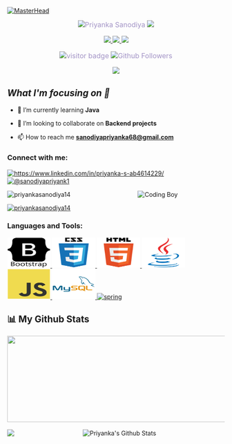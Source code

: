 [![MasterHead](https://imgs.search.brave.com/oZjW8wbgQnJEzhSTuvYvlgoxrDR5UkUstp9wrUnuk2k/rs:fit:1200:626:1/g:ce/aHR0cHM6Ly9tZWRp/YS1mYXN0bHkuaGFj/a2VyZWFydGguY29t/L21lZGlhL2hhY2th/dGhvbi9zYXBpZW50/LWphdmEtZGV2ZWxv/cGVyLWhpcmluZy0y/MDE5L2ltYWdlcy8z/ZDZlNGVlNDllLWhh/Y2tlci5naWY.gif)](PriyankaSanodiya)
<div style=" font-size: medium; color: #A394C6" align=center>

<img src="https://readme-typing-svg.herokuapp.com?font=Kaushan+Script&size=40&duration=4000&color=447FF7&background=FFFFFF00&center=true&vCenter=true&width=650&height=55&lines=Hey!+It's+Priyanka+Sanodiya+%F0%9F%91%8B%F0%9F%8F%BB;I+am+a+Software+Developer+%F0%9F%A7%91%F0%9F%8F%BB%E2%80%8D%F0%9F%92%BB;I+am+from+India" alt="Priyanka Sanodiya" width="650" height="55">


<img src="https://user-images.githubusercontent.com/73097560/115834477-dbab4500-a447-11eb-908a-139a6edaec5c.gif">  



  
  <p align="center">
	<a href="https://www.linkedin.com/in/priyanka-s-ab4614229/">
		<img src="https://img.shields.io/badge/LinkedIn-0077B5?style=for-the-badge&logo=linkedin&logoColor=white" />
	</a>
   <a href="https://priyankasanodiya14.github.io">
		<img src="https://img.shields.io/badge/portfolio-003049?style=for-the-badge&logo=About.me&logoColor=white" />
	</a>
    <a href="mailto:sanodiyapriyanka68@gmail.com">
		<img src="https://img.shields.io/badge/Gmail-D14836?style=for-the-badge&logo=gmail&logoColor=white" />
	</a>
</p>

![visitor badge](https://visitor-badge.laobi.icu/badge?page_id=priyankasanodiya14.visitor-badge.issue.1&title=Github%20Visitors)
![Github Followers](https://img.shields.io/github/followers/priyankasanodiya14?label=Github%20Connection&style=flat)
</div>
<p  align="center">
<img src="https://user-images.githubusercontent.com/73097560/115834477-dbab4500-a447-11eb-908a-139a6edaec5c.gif">  


<h2><i>What I'm focusing on 👨‍</i></h2>

- 🌱 I’m currently learning **Java**

- 👯 I’m looking to collaborate on **Backend projects**

- 📫 How to reach me **sanodiyapriyanka68@gmail.com**

<h3 align="left">Connect with me:</h3>
<p align="left">
<a href="https://linkedin.com/in/https://www.linkedin.com/in/priyanka-s-ab4614229/" target="blank"><img align="center" src="https://raw.githubusercontent.com/rahuldkjain/github-profile-readme-generator/master/src/images/icons/Social/linked-in-alt.svg" alt="https://www.linkedin.com/in/priyanka-s-ab4614229/" height="30" width="40" /></a>
<a href="https://www.hackerrank.com/@sanodiyapriyank1" target="blank"><img align="center" src="https://raw.githubusercontent.com/rahuldkjain/github-profile-readme-generator/master/src/images/icons/Social/hackerrank.svg" alt="@sanodiyapriyank1" height="30" width="40" /></a>
</p>

<img width="40%" align="right" alt="Coding Boy" src="https://github.com/vikas-011/vikas-011/blob/main/apple.gif">

<p align="left"> <img src="https://komarev.com/ghpvc/?username=priyankasanodiya14&label=Profile%20views&color=0e75b6&style=flat" alt="priyankasanodiya14" /> </p>

<p align="left"> <a href="https://github.com/ryo-ma/github-profile-trophy"><img src="https://github-profile-trophy.vercel.app/?username=priyankasanodiya14" alt="priyankasanodiya14" /></a> </p>


<h3 align="left">Languages and Tools:</h3>
<p align="left"> <a href="https://getbootstrap.com" target="_blank" rel="noreferrer"> <img src="https://raw.githubusercontent.com/devicons/devicon/master/icons/bootstrap/bootstrap-plain-wordmark.svg" alt="bootstrap" width="100" height="70"/> </a> <a href="https://www.w3schools.com/css/" target="_blank" rel="noreferrer"> <img src="https://raw.githubusercontent.com/devicons/devicon/master/icons/css3/css3-original-wordmark.svg" alt="css3" width="100" height="70"/> </a> <a href="https://www.w3.org/html/" target="_blank" rel="noreferrer"> <img src="https://raw.githubusercontent.com/devicons/devicon/master/icons/html5/html5-original-wordmark.svg" alt="html5" width="100" height="70"/> </a> <a href="https://www.java.com" target="_blank" rel="noreferrer"> <img src="https://raw.githubusercontent.com/devicons/devicon/master/icons/java/java-original.svg" alt="java" width="100" height="70"/> </a> <a href="https://developer.mozilla.org/en-US/docs/Web/JavaScript" target="_blank" rel="noreferrer"> <img src="https://raw.githubusercontent.com/devicons/devicon/master/icons/javascript/javascript-original.svg" alt="javascript" width="100" height="70"/> </a> <a href="https://www.mysql.com/" target="_blank" rel="noreferrer"> <img src="https://raw.githubusercontent.com/devicons/devicon/master/icons/mysql/mysql-original-wordmark.svg" alt="mysql" width="100" height="70"/> </a> <a href="https://spring.io/" target="_blank" rel="noreferrer"> <img src="https://www.vectorlogo.zone/logos/springio/springio-icon.svg" alt="spring" width="100" height="70"/> </a> </p>

## 📊 My Github Stats


<!--  Streak Stats  -->
<img src = "https://github-readme-streak-stats.herokuapp.com/?user=priyankasanodiya14&theme=nuxt&bg_color=0D1117" width="1000" height="200" />
<!-- <img src = "https://github-readme-streak-stats.herokuapp.com/?user=priyankasanodiya14&theme=tokyonight&bg_color=0D1117"> -->




  <br/>
  
  

  
<p align="center">
     <img alt="Priyanka's Github Stats" src="https://github-readme-stats.vercel.app/api?username=priyankasanodiya14&show_icons=false&count_private=true&theme=react&hide_border=true&bg_color=0D1117" />
  <img align="left" src="https://github-readme-stats.vercel.app/api/top-langs?username=priyankasanodiya14&show_icons=true&theme=react&hide_border=true&bg_color=0D1117" />

 </p> 
 <br/>


<br/>
<br/>
<div> 

   
 
 
</div>

<!-- <p><img align="left" src="https://github-readme-stats.vercel.app/api/top-langs?username=priyankasanodiya14&show_icons=true&locale=en&layout=compact" alt="priyankasanodiya14" /></p>

<p>&nbsp;<img align="center" src="https://github-readme-stats.vercel.app/api?username=priyankasanodiya14&show_icons=true&locale=en" alt="priyankasanodiya14" /></p>

<p><img align="center" src="https://github-readme-streak-stats.herokuapp.com/?user=priyankasanodiya14&" alt="priyankasanodiya14" /></p> -->
